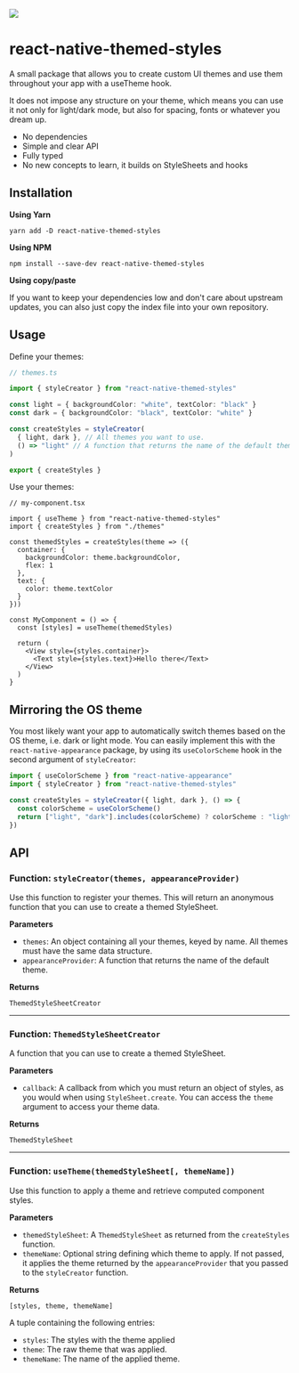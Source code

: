 ![](https://github.com/wvteijlingen/react-native-themed-styles/workflows/Node%20CI/badge.svg)

# react-native-themed-styles

A small package that allows you to create custom UI themes and use them throughout your app with a useTheme hook.

It does not impose any structure on your theme, which means you can use it not only for light/dark mode, but also for spacing, fonts or whatever you dream up.

- No dependencies
- Simple and clear API
- Fully typed
- No new concepts to learn, it builds on StyleSheets and hooks

## Installation

**Using Yarn**

```
yarn add -D react-native-themed-styles
```

**Using NPM**

```
npm install --save-dev react-native-themed-styles
```

**Using copy/paste**

If you want to keep your dependencies low and don't care about upstream updates, you can also just
copy the index file into your own repository.

## Usage

Define your themes:

```ts
// themes.ts

import { styleCreator } from "react-native-themed-styles"

const light = { backgroundColor: "white", textColor: "black" }
const dark = { backgroundColor: "black", textColor: "white" }

const createStyles = styleCreator(
  { light, dark }, // All themes you want to use.
  () => "light" // A function that returns the name of the default theme.
)

export { createStyles }
```

Use your themes:

```tsx
// my-component.tsx

import { useTheme } from "react-native-themed-styles"
import { createStyles } from "./themes"

const themedStyles = createStyles(theme => ({
  container: {
    backgroundColor: theme.backgroundColor,
    flex: 1
  },
  text: {
    color: theme.textColor
  }
}))

const MyComponent = () => {
  const [styles] = useTheme(themedStyles)

  return (
    <View style={styles.container}>
      <Text style={styles.text}>Hello there</Text>
    </View>
  )
}
```

## Mirroring the OS theme

You most likely want your app to automatically switch themes based on the OS theme, i.e. dark or light mode.
You can easily implement this with the `react-native-appearance` package, by using its `useColorScheme` hook in the second argument of `styleCreator`:

```ts
import { useColorScheme } from "react-native-appearance"
import { styleCreator } from "react-native-themed-styles"

const createStyles = styleCreator({ light, dark }, () => {
  const colorScheme = useColorScheme()
  return ["light", "dark"].includes(colorScheme) ? colorScheme : "light"
})
```

## API

### Function: `styleCreator(themes, appearanceProvider)`

Use this function to register your themes. This will return an anonymous function that you can use to create a themed StyleSheet.

**Parameters**

- `themes`: An object containing all your themes, keyed by name. All themes must have the same data structure.
- `appearanceProvider`: A function that returns the name of the default theme.

**Returns**

```
ThemedStyleSheetCreator
```

---

### Function: `ThemedStyleSheetCreator`

A function that you can use to create a themed StyleSheet.

**Parameters**

- `callback`: A callback from which you must return an object of styles, as you would when using `StyleSheet.create`. You can access the `theme`
  argument to access your theme data.

**Returns**

```
ThemedStyleSheet
```

---

### Function: `useTheme(themedStyleSheet[, themeName])`

Use this function to apply a theme and retrieve computed component styles.

**Parameters**

- `themedStyleSheet`: A `ThemedStyleSheet` as returned from the `createStyles` function.
- `themeName`: Optional string defining which theme to apply. If not passed, it applies the theme returned by the `appearanceProvider` that you passed to the `styleCreator` function.

**Returns**

```
[styles, theme, themeName]
```

A tuple containing the following entries:

- `styles`: The styles with the theme applied
- `theme`: The raw theme that was applied.
- `themeName`: The name of the applied theme.
